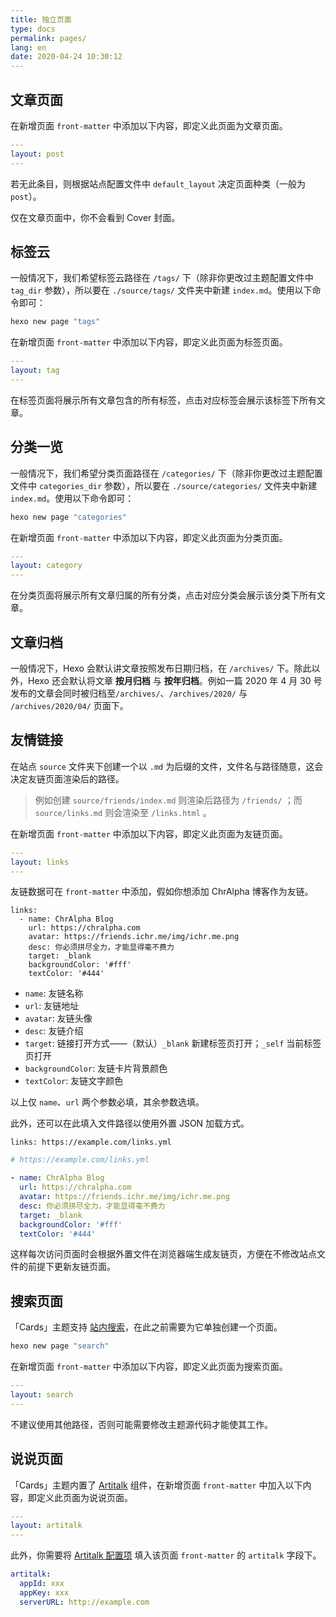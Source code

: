 ```yaml
---
title: 独立页面
type: docs
permalink: pages/
lang: en
date: 2020-04-24 10:30:12
---
```




## 文章页面

在新增页面 `front-matter` 中添加以下内容，即定义此页面为文章页面。

```yaml
---
layout: post
---
```

若无此条目，则根据站点配置文件中 `default_layout` 决定页面种类（一般为 `post`）。

仅在文章页面中，你不会看到 Cover 封面。

## 标签云

一般情况下，我们希望标签云路径在 `/tags/` 下（除非你更改过主题配置文件中 `tag_dir` 参数），所以要在 `./source/tags/` 文件夹中新建 `index.md`。使用以下命令即可：

```bash
hexo new page "tags"
```

在新增页面 `front-matter` 中添加以下内容，即定义此页面为标签页面。

```yaml
---
layout: tag
---
```

在标签页面将展示所有文章包含的所有标签，点击对应标签会展示该标签下所有文章。

## 分类一览

一般情况下，我们希望分类页面路径在 `/categories/` 下（除非你更改过主题配置文件中 `categories_dir` 参数），所以要在 `./source/categories/` 文件夹中新建 `index.md`。使用以下命令即可：

```bash
hexo new page "categories"
```

在新增页面 `front-matter` 中添加以下内容，即定义此页面为分类页面。

```yaml
---
layout: category
---
```

在分类页面将展示所有文章归属的所有分类，点击对应分类会展示该分类下所有文章。

## 文章归档

一般情况下，Hexo 会默认讲文章按照发布日期归档，在 `/archives/` 下。除此以外，Hexo 还会默认将文章 **按月归档** 与 **按年归档**。例如一篇 2020 年 4 月 30 号发布的文章会同时被归档至`/archives/`、`/archives/2020/` 与 `/archives/2020/04/` 页面下。

## 友情链接

在站点 `source` 文件夹下创建一个以 `.md` 为后缀的文件，文件名与路径随意，这会决定友链页面渲染后的路径。

>   例如创建 `source/friends/index.md` 则渲染后路径为 `/friends/` ；而 `source/links.md` 则会渲染至 `/links.html` 。

在新增页面 `front-matter` 中添加以下内容，即定义此页面为友链页面。

```yaml
---
layout: links
---
```

友链数据可在 `front-matter` 中添加，假如你想添加 ChrAlpha 博客作为友链。

```
links: 
  - name: ChrAlpha Blog
    url: https://chralpha.com
    avatar: https://friends.ichr.me/img/ichr.me.png
    desc: 你必须拼尽全力，才能显得毫不费力
    target: _blank
    backgroundColor: '#fff'
    textColor: '#444'
```

- `name`: 友链名称
- `url`: 友链地址
- `avatar`: 友链头像
- `desc`: 友链介绍
- `target`: 链接打开方式——（默认）`_blank` 新建标签页打开；`_self` 当前标签页打开
- `backgroundColor`: 友链卡片背景颜色
- `textColor`: 友链文字颜色

以上仅 `name`、`url` 两个参数必填，其余参数选填。

此外，还可以在此填入文件路径以使用外置 JSON 加载方式。

```
links: https://example.com/links.yml
```

```yaml
# https://example.com/links.yml

- name: ChrAlpha Blog
  url: https://chralpha.com
  avatar: https://friends.ichr.me/img/ichr.me.png
  desc: 你必须拼尽全力，才能显得毫不费力
  target: _blank
  backgroundColor: '#fff'
  textColor: '#444'
```

这样每次访问页面时会根据外置文件在浏览器端生成友链页，方便在不修改站点文件的前提下更新友链页面。

## 搜索页面

「Cards」主题支持 [站内搜索](/expand/#站内搜索)，在此之前需要为它单独创建一个页面。

```bash
hexo new page "search"
```

在新增页面 `front-matter` 中添加以下内容，即定义此页面为搜索页面。

```yaml
---
layout: search
---
```

不建议使用其他路径，否则可能需要修改主题源代码才能使其工作。

## 说说页面

「Cards」主题内置了 [Artitalk](https://github.com/ArtitalkJS/Artitalk) 组件，在新增页面 `front-matter` 中加入以下内容，即定义此页面为说说页面。

```yaml
---
layout: artitalk
---
```

此外，你需要将 [Artitalk 配置项](https://artitalk.js.org/settings.html) 填入该页面 `front-matter` 的 `artitalk` 字段下。

```yaml
artitalk: 
  appId: xxx
  appKey: xxx
  serverURL: http://example.com
```

